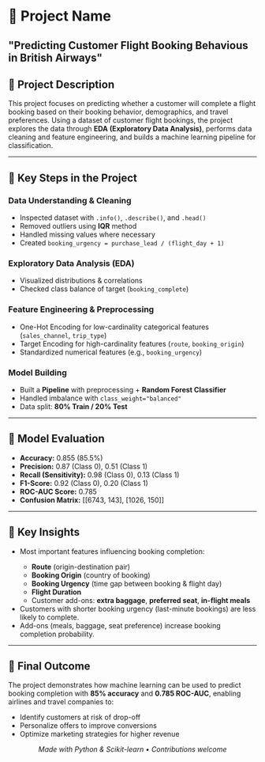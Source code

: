 <!-- README.md (HTML format) -->

<h1>📌 Project Name</h1>
<h2>"Predicting Customer Flight Booking Behavious in British Airways"</h2>

<h2>📖 Project Description</h2>
<p>
  This project focuses on predicting whether a customer will complete a flight booking based on their booking behavior, demographics, and travel preferences.
  Using a dataset of customer flight bookings, the project explores the data through <b>EDA (Exploratory Data Analysis)</b>, performs data cleaning and feature engineering,
  and builds a machine learning pipeline for classification.
</p>

<hr />

<h2>🔹 Key Steps in the Project</h2>

<h3>Data Understanding &amp; Cleaning</h3>
<ul>
  <li>Inspected dataset with <code>.info()</code>, <code>.describe()</code>, and <code>.head()</code></li>
  <li>Removed outliers using <b>IQR</b> method</li>
  <li>Handled missing values where necessary</li>
  <li>Created <code>booking_urgency = purchase_lead / (flight_day + 1)</code></li>
</ul>

<h3>Exploratory Data Analysis (EDA)</h3>
<ul>
  <li>Visualized distributions &amp; correlations</li>
  <li>Checked class balance of target (<code>booking_complete</code>)</li>
</ul>

<h3>Feature Engineering &amp; Preprocessing</h3>
<ul>
  <li>One-Hot Encoding for low-cardinality categorical features (<code>sales_channel</code>, <code>trip_type</code>)</li>
  <li>Target Encoding for high-cardinality features (<code>route</code>, <code>booking_origin</code>)</li>
  <li>Standardized numerical features (e.g., <code>booking_urgency</code>)</li>
</ul>

<h3>Model Building</h3>
<ul>
  <li>Built a <b>Pipeline</b> with preprocessing + <b>Random Forest Classifier</b></li>
  <li>Handled imbalance with <code>class_weight="balanced"</code></li>
  <li>Data split: <b>80% Train / 20% Test</b></li>
</ul>

<hr />

<h2>🔹 Model Evaluation</h2>
<ul>
  <li><b>Accuracy:</b> 0.855 (85.5%)</li>
  <li><b>Precision:</b> 0.87 (Class 0), 0.51 (Class 1)</li>
  <li><b>Recall (Sensitivity):</b> 0.98 (Class 0), 0.13 (Class 1)</li>
  <li><b>F1-Score:</b> 0.92 (Class 0), 0.20 (Class 1)</li>
  <li><b>ROC-AUC Score:</b> 0.785</li>
  <li><b>Confusion Matrix:</b> [[6743, 143], [1026, 150]]</li>
</ul>


<hr />

<h2>🔹 Key Insights</h2>
<ul>
  <li>Most important features influencing booking completion:</li>
  <ul>
    <li><b>Route</b> (origin-destination pair)</li>
    <li><b>Booking Origin</b> (country of booking)</li>
    <li><b>Booking Urgency</b> (time gap between booking &amp; flight day)</li>
    <li><b>Flight Duration</b></li>
    <li>Customer add-ons: <b>extra baggage</b>, <b>preferred seat</b>, <b>in-flight meals</b></li>
  </ul>
  <li>Customers with shorter booking urgency (last-minute bookings) are less likely to complete.</li>
  <li>Add-ons (meals, baggage, seat preference) increase booking completion probability.</li>
</ul>

<hr />

<h2>🎯 Final Outcome</h2>
<p>
  The project demonstrates how machine learning can be used to predict booking completion with <b>85% accuracy</b> and <b>0.785 ROC-AUC</b>,
  enabling airlines and travel companies to:
</p>
<ul>
  <li>Identify customers at risk of drop-off</li>
  <li>Personalize offers to improve conversions</li>
  <li>Optimize marketing strategies for higher revenue</li>
</ul>

<p align="center"><i>Made with Python &amp; Scikit-learn • Contributions welcome</i></p>
